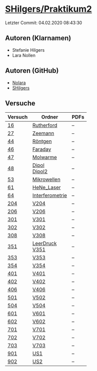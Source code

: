 # [SHilgers/Praktikum2](https://github.com/SHilgers/Praktikum2)

Letzter Commit: 04.02.2020 08:43:30

## Autoren (Klarnamen)
- Stefanie Hilgers
- Lara Nollen

## Autoren (GitHub)
- [Nolara](https://github.com/Nolara)
- [SHilgers](https://github.com/SHilgers)

## Versuche

|        Versuch         |                                                                   Ordner                                                                    |PDFs|
|------------------------|---------------------------------------------------------------------------------------------------------------------------------------------|----|
|[16](../../versuch/16)  |[Rutherford](https://github.com/SHilgers/Praktikum2/tree/master/Rutherford)                                                                  |–   |
|[27](../../versuch/27)  |[Zeemann](https://github.com/SHilgers/Praktikum2/tree/master/Zeemann)                                                                        |–   |
|[44](../../versuch/44)  |[Röntgen](https://github.com/SHilgers/Praktikum2/tree/master/R%C3%B6ntgen)                                                                   |–   |
|[46](../../versuch/46)  |[Faraday](https://github.com/SHilgers/Praktikum2/tree/master/Faraday)                                                                        |–   |
|[47](../../versuch/47)  |[Molwarme](https://github.com/SHilgers/Praktikum2/tree/master/Molwarme)                                                                      |–   |
|[48](../../versuch/48)  |[Dipol](https://github.com/SHilgers/Praktikum2/tree/master/Dipol)<br/>[Dipol2](https://github.com/SHilgers/Praktikum2/tree/master/Dipol2)    |–   |
|[53](../../versuch/53)  |[Mikrowellen](https://github.com/SHilgers/Praktikum2/tree/master/Mikrowellen)                                                                |–   |
|[61](../../versuch/61)  |[HeNe_Laser](https://github.com/SHilgers/Praktikum2/tree/master/HeNe_Laser)                                                                  |–   |
|[64](../../versuch/64)  |[Interferometrie](https://github.com/SHilgers/Praktikum2/tree/master/Interferometrie)                                                        |–   |
|[204](../../versuch/204)|[V204](https://github.com/SHilgers/Praktikum2/tree/master/V204)                                                                              |–   |
|[206](../../versuch/206)|[V206](https://github.com/SHilgers/Praktikum2/tree/master/V206)                                                                              |–   |
|[301](../../versuch/301)|[V301](https://github.com/SHilgers/Praktikum2/tree/master/V301)                                                                              |–   |
|[302](../../versuch/302)|[V302](https://github.com/SHilgers/Praktikum2/tree/master/V302)                                                                              |–   |
|[308](../../versuch/308)|[V308](https://github.com/SHilgers/Praktikum2/tree/master/V308)                                                                              |–   |
|[351](../../versuch/351)|[LeerDruck](https://github.com/SHilgers/Praktikum2/tree/master/LeerDruck)<br/>[V351](https://github.com/SHilgers/Praktikum2/tree/master/V351)|–   |
|[353](../../versuch/353)|[V353](https://github.com/SHilgers/Praktikum2/tree/master/V353)                                                                              |–   |
|[354](../../versuch/354)|[V354](https://github.com/SHilgers/Praktikum2/tree/master/V354)                                                                              |–   |
|[401](../../versuch/401)|[V401](https://github.com/SHilgers/Praktikum2/tree/master/V401)                                                                              |–   |
|[402](../../versuch/402)|[V402](https://github.com/SHilgers/Praktikum2/tree/master/V402)                                                                              |–   |
|[406](../../versuch/406)|[V406](https://github.com/SHilgers/Praktikum2/tree/master/V406)                                                                              |–   |
|[501](../../versuch/501)|[V502](https://github.com/SHilgers/Praktikum2/tree/master/V502)                                                                              |–   |
|[504](../../versuch/504)|[V504](https://github.com/SHilgers/Praktikum2/tree/master/V504)                                                                              |–   |
|[601](../../versuch/601)|[V601](https://github.com/SHilgers/Praktikum2/tree/master/V601)                                                                              |–   |
|[602](../../versuch/602)|[V602](https://github.com/SHilgers/Praktikum2/tree/master/V602)                                                                              |–   |
|[701](../../versuch/701)|[V701](https://github.com/SHilgers/Praktikum2/tree/master/V701)                                                                              |–   |
|[702](../../versuch/702)|[V702](https://github.com/SHilgers/Praktikum2/tree/master/V702)                                                                              |–   |
|[703](../../versuch/703)|[V703](https://github.com/SHilgers/Praktikum2/tree/master/V703)                                                                              |–   |
|[901](../../versuch/901)|[US1](https://github.com/SHilgers/Praktikum2/tree/master/US1)                                                                                |–   |
|[902](../../versuch/902)|[US2](https://github.com/SHilgers/Praktikum2/tree/master/US2)                                                                                |–   |
